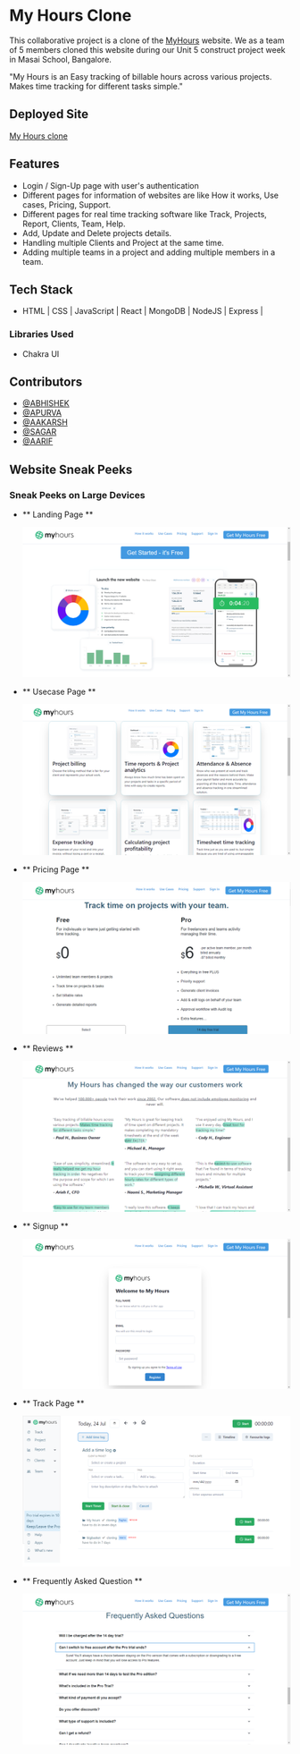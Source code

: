 # My Hours Clone

This collaborative project is a clone of the [MyHours](https://myhours.com) website. We as a team of 5 members cloned this website during our Unit 5 construct project week in Masai School, Bangalore.

"My Hours is an Easy tracking of billable hours across various projects. Makes time tracking for different tasks simple."

## Deployed Site

[My Hours clone](https://myhours.com)

## Features

- Login / Sign-Up page with user's authentication
- Different pages for information of websites are like How it works, Use cases, Pricing, Support.
- Different pages for real time tracking software like Track, Projects, Report, Clients, Team, Help.
- Add, Update and Delete projects details.
- Handling multiple Clients and Project at the same time.
- Adding multiple teams in a project and adding multiple members in a team.

## Tech Stack

- HTML | CSS | JavaScript | React | MongoDB | NodeJS | Express |

### Libraries Used

- Chakra UI

## Contributors

- [@ABHISHEK](https://github.com/callmeabhi1997)
- [@APURVA](https://github.com/APURVA-DIVAKAR)
- [@AAKARSH](https://github.com/aakarsh604)
- [@SAGAR](https://github.com/kothadiyasagar)
- [@AARIF](https://github.com/Aarif5435)

## Website Sneak Peeks

### Sneak Peeks on Large Devices

- ** Landing Page **

  ![Homepage](./Website%20sneak%20peeks/Homepage.png?raw=true)

- ** Usecase Page **

  ![Usecase](./Website%20sneak%20peeks/Usecase.png?raw=true)

- ** Pricing Page **

  ![Pricing](./Website%20sneak%20peeks/Pricing.png?raw=true)

- ** Reviews **

  ![Reviews](./Website%20sneak%20peeks/Reviews.png?raw=true)

- ** Signup **

  ![Signup](./Website%20sneak%20peeks/Signup.png?raw=true)

- ** Track Page **

  ![Track](./Website%20sneak%20peeks/Track.png?raw=true)

- ** Frequently Asked Question **

  ![FAQ](./Website%20sneak%20peeks/FAQ.png?raw=true)
